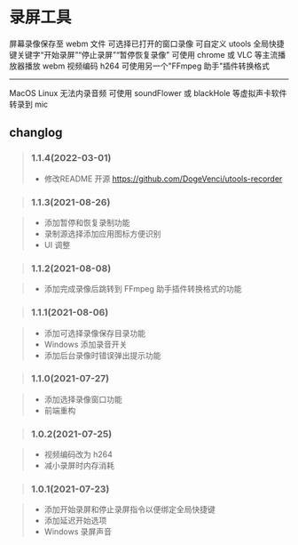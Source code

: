 # 录屏工具

屏幕录像保存至 webm 文件
可选择已打开的窗口录像
可自定义 utools 全局快捷键关键字“开始录屏”“停止录屏”“暂停恢复录像”
可使用 chrome 或 VLC 等主流播放器播放 webm
视频编码 h264 可使用另一个"FFmpeg 助手"插件转换格式

---

MacOS Linux 无法内录音频 可使用 soundFlower 或 blackHole 等虚拟声卡软件转录到 mic

## changlog

> ### 1.1.4(2022-03-01)
> - 修改README 开源 https://github.com/DogeVenci/utools-recorder

> ### 1.1.3(2021-08-26)

> - 添加暂停和恢复录制功能
> - 录制源选择添加应用图标方便识别
> - UI 调整

> ### 1.1.2(2021-08-08)

> - 添加完成录像后跳转到 FFmpeg 助手插件转换格式的功能

> ### 1.1.1(2021-08-06)

> - 添加可选择录像保存目录功能
> - Windows 添加录音开关
> - 添加后台录像时错误弹出提示功能

> ### 1.1.0(2021-07-27)

> - 添加选择录像窗口功能
> - 前端重构

> ### 1.0.2(2021-07-25)

> - 视频编码改为 h264
> - 减小录屏时内存消耗

> ### 1.0.1(2021-07-23)

> - 添加开始录屏和停止录屏指令以便绑定全局快捷键
> - 添加延迟开始选项
> - Windows 录屏声音
